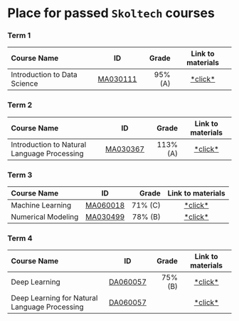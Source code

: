 # Place for passed **``Skoltech``** courses

### Term 1
| Course Name| ID | Grade | Link to materials |
| :----------- | :-----------: | -----------: | :-----------: |
| Introduction to Data Science|[MA030111](http://files.skoltech.ru/data/edu/syllabuses/2021/MA030111.pdf?v=mfdn6y)		|95% (A)| [\*click\*](Introduction%20to%20Data%20Science/)|

### Term 2
| Course Name| ID | Grade | Link to materials |
| :----------- | :-----------: | -----------: | :-----------: |
| Introduction to Natural Language Processing |[MA030367](http://files.skoltech.ru/data/edu/syllabuses/2021/MA030367.pdf?v=isslh1)		|113% (A)| [\*click\*](Introduction%20to%20Natural%20Language%20Processing/)|

### Term 3
| Course Name| ID | Grade | Link to materials |
| :----------- | :-----------: | -----------: | :-----------: |
| Machine Learning|[MA060018](http://files.skoltech.ru/data/edu/syllabuses/2021/MA060018.pdf?v=x1tayy)		|71% (C)| [\*click\*](Machine%20Learning/)|
| Numerical Modeling|[MA030499](http://files.skoltech.ru/data/edu/syllabuses/2021/MA030499.pdf?v=ox3cu)		|78% (B)| [\*click\*](Numerical%20Modeling/)|

### Term 4
| Course Name| ID | Grade | Link to materials |
| :----------- | :-----------: | -----------: | :-----------: |
| Deep Learning|[DA060057](http://files.skoltech.ru/data/edu/syllabuses/2022/DA060057.pdf?v=7ydeyt)		|75% (B)| [\*click\*](DL/)|
| Deep Learning for Natural Language Processing |[DA060057](http://files.skoltech.ru/data/edu/syllabuses/2022/MA030556.pdf?v=h8t3rv)		| | [\*click\*](DL/)|
